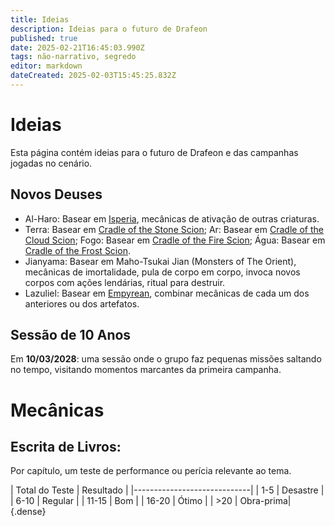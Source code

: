 ```yaml
---
title: Ideias
description: Ideias para o futuro de Drafeon
published: true
date: 2025-02-21T16:45:03.990Z
tags: não-narrativo, segredo
editor: markdown
dateCreated: 2025-02-03T15:45:25.832Z
---
```


# Ideias
Esta página contém ideias para o futuro de Drafeon e das campanhas jogadas no cenário.

## Novos Deuses

- Al-Haro: Basear em [Isperia](https://5e.tools/bestiary.html#isperia_ggr), mecânicas de ativação de outras criaturas.
- Terra: Basear em [Cradle of the Stone Scion](https://5e.tools/bestiary.html#cradle%20of%20the%20stone%20scion_bgg); Ar: Basear em [Cradle of the Cloud Scion](https://5e.tools/bestiary.html#cradle%20of%20the%20cloud%20scion_bgg); Fogo: Basear em [Cradle of the Fire Scion](https://5e.tools/bestiary.html#cradle%20of%20the%20fire%20scion_bgg); Água: Basear em [Cradle of the Frost Scion](https://5e.tools/bestiary.html#cradle%20of%20the%20frost%20scion_bgg).
- Jianyama: Basear em Maho-Tsukai Jian (Monsters of The Orient), mecânicas de imortalidade, pula de corpo em corpo, invoca novos corpos com ações lendárias, ritual para destruir.
- Lazuliel: Basear em [Empyrean](https://5e.tools/bestiary.html#empyrean_xmm), combinar mecânicas de cada um dos anteriores ou dos artefatos.

## Sessão de 10 Anos
Em **10/03/2028**: uma sessão onde o grupo faz pequenas missões saltando no tempo, visitando momentos marcantes da primeira campanha.

# Mecânicas

## Escrita de Livros:
Por capítulo, um teste de performance ou perícia relevante ao tema.

| Total do Teste | Resultado |
|-----------------------------|
| 1-5            | Desastre  |
| 6-10           | Regular   |
| 11-15          | Bom       |
| 16-20          | Ótimo     |
| >20            | Obra-prima|
{.dense}